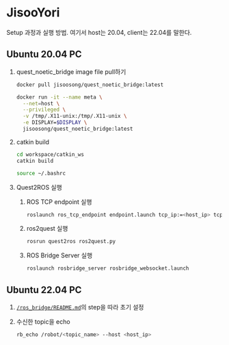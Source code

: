 # JisooYori

Setup 과정과 실행 방법. 여기서 host는 20.04, client는 22.04를 말한다.

## Ubuntu 20.04 PC

1. quest_noetic_bridge image file pull하기

   ```bash
   docker pull jisoosong/quest_noetic_bridge:latest
   ```
   
   ```bash
   docker run -it --name meta \
     --net=host \
     --privileged \
     -v /tmp/.X11-unix:/tmp/.X11-unix \
     -e DISPLAY=$DISPLAY \
     jisoosong/quest_noetic_bridge:latest
   ```
   
1. catkin build

   ```bash
   cd workspace/catkin_ws
   catkin build
   ```
   
   ```bash
   source ~/.bashrc
   ```
   
1. Quest2ROS 실행

   1) ROS TCP endpoint 실행

      ```bash
      roslaunch ros_tcp_endpoint endpoint.launch tcp_ip:=<host_ip> tcp_port:=10000
      ```

   1) ros2quest 실행

      ```bash
      rosrun quest2ros ros2quest.py
      ```

   1) ROS Bridge Server 실행

      ```bash
      roslaunch rosbridge_server rosbridge_websocket.launch
      ```

## Ubuntu 22.04 PC

1. [`/ros_bridge/README.md`](https://github.com/KNUYoriRobot/JisooYori/tree/main/ros_bridge)의 step을 따라 초기 설정

1. 수신한 topic을 echo

   ```bash
   rb_echo /robot/<topic_name> --host <host_ip>
   ```
